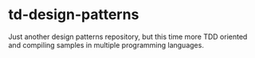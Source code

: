 # td-design-patterns
Just another design patterns repository, but this time more TDD oriented and compiling samples in multiple programming languages.
